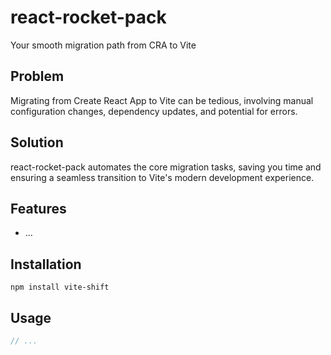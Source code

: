 # react-rocket-pack

Your smooth migration path from CRA to Vite

## Problem

Migrating from Create React App to Vite can be tedious, involving manual configuration changes, dependency updates, and potential for errors.

## Solution

react-rocket-pack automates the core migration tasks, saving you time and ensuring a seamless transition to Vite's modern development experience.

## Features

*   ...

## Installation

`npm install vite-shift`

## Usage

```javascript
// ...

